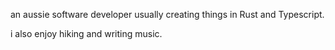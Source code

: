 an aussie software developer usually creating things in Rust and Typescript.

i also enjoy hiking and writing music.
